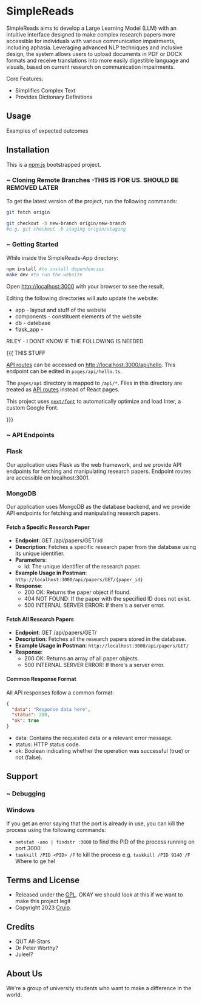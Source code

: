 # SimpleReads

SimpleReads aims to develop a Large Learning Model (LLM) with an intuitive interface designed to make complex research papers more accessible for individuals with various communication impairments, including aphasia. Leveraging advanced NLP techniques and inclusive design, the system allows users to upload documents in PDF or DOCX formats and receive translations into more easily digestible language and visuals, based on current research on communication impairments.

Core Features:
- Simplifies Complex Text
- Provides Dictionary Definitions 

## Usage
Examples of expected outcomes 


## Installation
This is a [npm.js](https://npmjs.com/) bootstrapped project.

### ~ Cloning Remote Branches -THIS IS FOR US. SHOULD BE REMOVED LATER

To get the latest version of the project, run the following commands:
```bash
git fetch origin

git checkout -b new-branch origin/new-branch 
#e.g. git checkout -b staging origin/staging
```
### ~ Getting Started
While inside the SimpleReads-App directory:
```bash 
npm install #to install dependencies
make dev #to run the website
``` 

Open [http://localhost:3000](http://localhost:3000) with your browser to see the result.

Editing the following directories will auto update the website:
+ app        - layout and stuff of the website
+ components - constituent elements of the website
+ db         - datebase
+ flask_app  - 

RILEY - I DONT KNOW IF THE FOLLOWING IS NEEDED 

{{{ THIS STUFF

[API routes](https://nextjs.org/docs/api-routes/introduction) can be accessed on [http://localhost:3000/api/hello](http://localhost:3000/api/hello). This endpoint can be edited in `pages/api/hello.ts`.

The `pages/api` directory is mapped to `/api/*`. Files in this directory are treated as [API routes](https://nextjs.org/docs/api-routes/introduction) instead of React pages.

This project uses [`next/font`](https://nextjs.org/docs/basic-features/font-optimization) to automatically optimize and load Inter, a custom Google Font.

}}}

### ~ API Endpoints

### Flask

Our application uses Flask as the web framework, and we provide API endpoints for fetching and manipulating research papers. Endpoint routes are accessible on localhost:3001.

### MongoDB

Our application uses MongoDB as the database backend, and we provide API endpoints for fetching and manipulating research papers.

#### Fetch a Specific Research Paper

- **Endpoint**: GET /api/papers/GET/:id
- **Description**: Fetches a specific research paper from the database using its unique identifier.
- **Parameters**:
  - id: The unique identifier of the research paper.
- **Example Usage in Postman**:
  ```http://localhost:3000/api/papers/GET/{paper_id}```
- **Response**:
  - 200 OK: Returns the paper object if found.
  - 404 NOT FOUND: If the paper with the specified ID does not exist.
  - 500 INTERNAL SERVER ERROR: If there's a server error.

#### Fetch All Research Papers

- **Endpoint**: GET /api/papers/GET/
- **Description**: Fetches all the research papers stored in the database.
- **Example Usage in Postman**:
  ```http://localhost:3000/api/papers/GET/```
- **Response**:
  - 200 OK: Returns an array of all paper objects.
  - 500 INTERNAL SERVER ERROR: If there's a server error.

#### Common Response Format

All API responses follow a common format:

```json
{
  "data": "Response data here",
  "status": 200,
  "ok": true
}
```

- data: Contains the requested data or a relevant error message.
- status: HTTP status code.
- ok: Boolean indicating whether the operation was successful (true) or not (false).

## Support
### ~ Debugging

### Windows

If you get an error saying that the port is already in use, you can kill the process using the following commands:

- ```netstat -ano | findstr :3000``` to find the PID of the process running on port 3000
- ```taskkill /PID <PID> /F``` to kill the process e.g. ```taskkill /PID 9140 /F```
Where to ge hel

## Terms and License

+ Released under the [GPL](https://www.gnu.org/licenses/gpl-3.0.html). OKAY we should look at this if we want to make this project legit
+ Copyright 2023 [Cruip](https://cruip.com/).

## Credits

+ QUT All-Stars
+ Dr Peter Worthy?
+ Juleel?

## About Us
We're a group of university students who want to make a difference in the world. 
